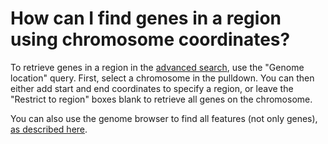# How can I find genes in a region using chromosome coordinates?
<!-- pombase_categories: Finding data -->

To retrieve genes in a region in the [advanced search](https://www.pombase.org/query), 
use the "Genome location" query. First, select a chromosome in the
pulldown. You can then either add start and end coordinates to specify
a region, or leave the "Restrict to region" boxes blank to retrieve
all genes on the chromosome.

You can also use the genome browser to find all features (not only
genes), [as described here](/faq/how-can-i-retrieve-sequence-region-using-sequence-coordinates).

